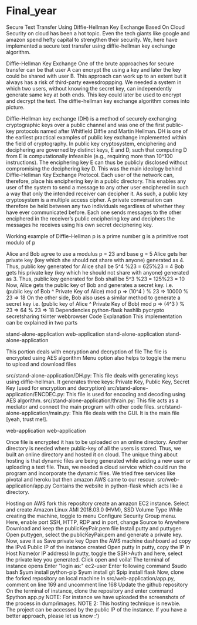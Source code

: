 # Final_year
Secure Text Transfer Using Diffie-Hellman Key Exchange Based On Cloud
Security on cloud has been a hot topic. Even the tech giants like google and amazon spend hefty capital to strengthen their security. We, here have implemented a secure text transfer using diffie-hellman key exchange algorithm.

Diffie-Hellman Key Exchange
One of the brute approaches for secure transfer can be that user A can encrypt the using a key and later the key could be shared with user B. This approach can work up to an extent but it always has a risk of third-party eavesdroppping. We needed a system in which two users, without knowing the secret key, can independently generate same key at both ends. This key could later be used to encrypt and decrypt the text. The diffie-hellman key exchange algorithm comes into picture.

Diffie–Hellman key exchange (DH) is a method of securely exchanging cryptographic keys over a public channel and was one of the first public-key protocols named after Whitfield Diffie and Martin Hellman. DH is one of the earliest practical examples of public key exchange implemented within the field of cryptography.
In public key cryptosystem, enciphering and deciphering are governed by distinct keys, E and D, such that computing D from E is computationally infeasible (e.g., requiring more than 10^100 instructions). The enciphering key E can thus be publicly disclosed without compromising the deciphering key D. This was the main ideology behind Diffie-Hellman Key Exchange Protocol. Each user of the network can, therefore, place his enciphering key in a public directory. This enables any user of the system to send a message to any other user enciphered in such a way that only the intended receiver can decipher it. As such, a public key cryptosystem is a multiple access cipher. A private conversation can therefore be held between any two individuals regardless of whether they have ever communicated before. Each one sends messages to the other enciphered in the receiver’s public enciphering key and deciphers the messages he receives using his own secret deciphering key.

Working example of Diffie-Hellman
p is a prime number
g is a primitive root modulo of p

Alice and Bob agree to use a modulus p = 23 and base g = 5
Alice gets her private key (key which she should not share with anyone) generated as 4.
Thus, public key generated for Alice shall be 5^4 %23 = 625%23 = 4
Bob gets his private key (key which he should not share with anyone) generated as 3.
Thus, public key generated for Bob shall be 5^3 %23 = 125%23 = 10
Now, Alice gets the public key of Bob and generates a secret key. i.e. (public key of Bob ^ Private Key of Alice) mod p => (10^4 ) % 23 => 10000 % 23 => 18
On the other side, Bob also uses a similar method to generate a secret key i.e. (public key of Alice ^ Private Key of Bob) mod p => (4^3 ) % 23 => 64 % 23 => 18
Dependencies
python-flask
hashlib
pycrypto
secretsharing
tkinter
webbrowser
Code Explanation
This implementation can be explained in two parts

stand-alone-application
web-application
stand-alone-application
stand-alone-application

This portion deals with encryption and decryption of file
The file is encrypted using AES algorithm
Menu option also helps to toggle the menu to upload and download files

src/stand-alone-application/DH.py: This file deals with generating keys using diffie-hellman. It generates three keys: Private Key, Public Key, Secret Key (used for encryption and decryption)
src/stand-alone-application/ENCDEC.py: This file is used for encoding and decoding using AES algorithm.
src/stand-alone-application/thrain.py: This file acts as a mediator and connect the main program with other code files.
src/stand-alone-application/main.py: This file deals with the GUI. It is the main file [yeah, trust me!].

web-application
web-application

Once file is encrypted it has to be uploaded on an online directory. Another directory is needed where public-key of all the users is stored. Thus, we built an online directory and hosted it on cloud. The unique thing about hosting is that dynamic files are being generated while adding a new user or uploading a text file. Thus, we needed a cloud service which could run the program and incorporate the dynamic files. We tried free services like pivotal and heroku but then amazon AWS came to our rescue.
src/web-application/app.py Contains the website in python-flask which acts like a directory.

Hosting on AWS
fork this repository
create an amazon EC2 instance.
Select and create Amazon Linux AMI 2018.03.0 (HVM), SSD Volume Type
While creating the machine, toggle to menu Configure Security Group menu.
Here, enable port SSH, HTTP, RDP and in port, change Source to Anywhere
Download and keep the publicKeyPair.pem file
Install putty and puttygen
Open puttygen, select the publicKeyPair.pem and generate a private key. Now, save it as Save private key
Open the AWS machine dashboard ad copy the IPv4 Public IP of the instance created
Open putty
In putty, copy the IP in Host Name(or IP address)
In putty, toggle the SSH>Auth and here, select the private key you generated.
Click open and voila! The terminal of instance opens
Enter "login as:" ec2-user
Enter following command
$sudo bash
$yum install python-pip
$yum install git
$pip install flask
Now, clone the forked repository on local machine
In src/web-application/app.py, comment on line 169 and uncomment line 168
Update the github repository
On the terminal of instance, clone the repository and enter command
$python app.py
NOTE: For instance we have uploaded the screenshots of the process in dump/images.
NOTE 2: This hosting technique is newbie. The project can be accessed by the public IP of the instance. If you have a better approach, please let us know :')
